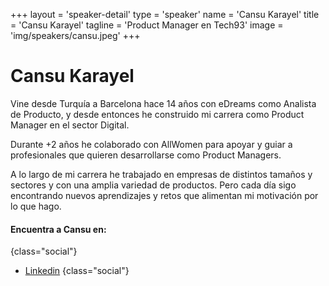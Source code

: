 +++
layout = 'speaker-detail'
type = 'speaker'
name = 'Cansu Karayel'
title = 'Cansu Karayel'
tagline = 'Product Manager en Tech93'
image = 'img/speakers/cansu.jpeg'
+++

# Cansu Karayel

Vine desde Turquía a Barcelona hace 14 años con eDreams como Analista de Producto, y desde entonces he construido mi carrera como Product Manager en el sector Digital.  

Durante +2 años he colaborado con AllWomen para apoyar y guiar a profesionales que quieren desarrollarse como Product Managers.  

A lo largo de mi carrera he trabajado en empresas de distintos tamaños y sectores y con una amplia variedad de productos. Pero cada día sigo encontrando nuevos aprendizajes y retos que alimentan mi motivación por lo que hago.

#### Encuentra a Cansu en:
{class="social"}
* [Linkedin](https://www.linkedin.com/in/cansukarayel/)
  {class="social"}